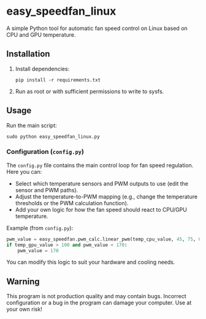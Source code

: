 # easy_speedfan_linux

A simple Python tool for automatic fan speed control on Linux based on CPU and GPU temperature.

## Installation

1. Install dependencies:
   ```
   pip install -r requirements.txt
   ```
2. Run as root or with sufficient permissions to write to sysfs.

## Usage

Run the main script:
```
sudo python easy_speedfan_linux.py
```

### Configuration (`config.py`)

The `config.py` file contains the main control loop for fan speed regulation. Here you can:
- Select which temperature sensors and PWM outputs to use (edit the sensor and PWM paths).
- Adjust the temperature-to-PWM mapping (e.g., change the temperature thresholds or the PWM calculation function).
- Add your own logic for how the fan speed should react to CPU/GPU temperature.

Example (from `config.py`):
```python
pwm_value = easy_speedfan.pwm_calc.linear_pwm(temp_cpu_value, 45, 75, 0, 255)
if temp_gpu_value > 100 and pwm_value < 170:
    pwm_value = 170
```
You can modify this logic to suit your hardware and cooling needs.

## Warning

This program is not production quality and may contain bugs. Incorrect configuration or a bug in the program can damage your computer. Use at your own risk!
